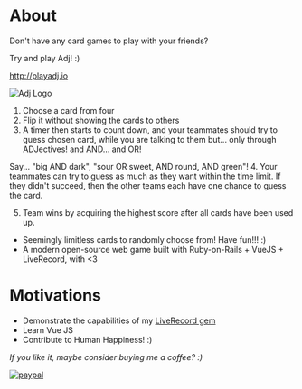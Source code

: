 # About


Don't have any card games to play with your friends?

Try and play Adj! :)

http://playadj.io

![Adj Logo](http://playadj.io/assets/adj_favicon-4a8bae46e0c9731d470191a8c795e87c1e5ccd44d313d951d003a3dc2742cdf3.png)

1. Choose a card from four
2. Flip it without showing the cards to others
3. A timer then starts to count down, and your teammates should try to guess chosen card, while you are talking to them but...
  only through ADJectives!
  and AND...
  and OR!

  Say... "big AND dark", "sour OR sweet, AND round, AND green"!
4. Your teammates can try to guess as much as they want within the time limit. If they didn't succeed, then the other teams each have one chance to guess the card.

5. Team wins by acquiring the highest score after all cards have been used up.

* Seemingly limitless cards to randomly choose from! Have fun!!! :)
* A modern open-source web game built with Ruby-on-Rails + VueJS + LiveRecord, with <3

# Motivations

* Demonstrate the capabilities of my [LiveRecord gem](https://github.com/jrpolidario/live_record)
* Learn Vue JS
* Contribute to Human Happiness! :)

*If you like it, maybe consider buying me a coffee? :)*

[![paypal](https://www.paypalobjects.com/en_US/i/btn/btn_donateCC_LG.gif)](https://www.paypal.com/cgi-bin/webscr?cmd=_s-xclick&hosted_button_id=Q5MGDZNU4T2YU)
